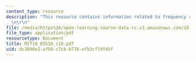 ```yaml
---
content_type: resource
description: "This resource contains information related to frequency response. \r\
  \n\r\n"
file: /media/https%3A/open-learning-course-data-rc.s3.amazonaws.com/18-03-differential-equations-spring-2010/dc3890e2af56c7cbb776efb3cf7df45f_MIT18_03S10_c16.pdf
file_type: application/pdf
resourcetype: Document
title: MIT18_03S10_c16.pdf
uid: dc3890e2-af56-c7cb-b776-efb3cf7df45f
---
```

